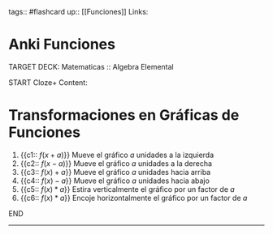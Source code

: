 tags:: #flashcard 
up:: [[Funciones]]
Links: 
# Anki Funciones
TARGET DECK: Matematicas :: Algebra Elemental

START
Cloze+
Content:
# Transformaciones en Gráficas de Funciones
1. {{c1:: $f(x+a)$}} Mueve el gráfico $a$ unidades a la izquierda
2. {{c2:: $f(x-a)$}} Mueve el gráfico $a$ unidades a la derecha
3. {{c3:: $f(x)+a$}} Mueve el gráfico $a$ unidades hacia arriba
4. {{c4:: $f(x)-a$}} Mueve el gráfico $a$ unidades hacia abajo
5. {{c5:: $f(x)*a$}} Estira verticalmente el gráfico por un factor de $a$
6. {{c6:: $f(x)*a$}} Encoje horizontalmente el gráfico por un factor de $a$
<!--ID: 1663976624941-->
END

___